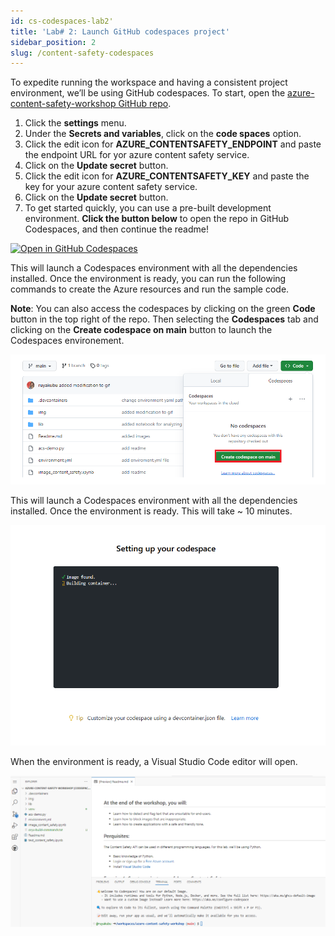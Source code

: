 ```yaml
---
id: cs-codespaces-lab2'
title: 'Lab# 2: Launch GitHub codespaces project'
sidebar_position: 2
slug: /content-safety-codespaces
---
```


To expedite running the workspace and having a consistent project environment, we’ll be using GitHub codespaces.
To start, open the [azure-content-safety-workshop GitHub repo](https://github.com/Azure-Samples/rai-content-safety-workshop).

1.  Click the **settings** menu.
2.  Under the **Secrets and variables**, click on the **code spaces** option.
3.  Click the edit icon for **AZURE_CONTENTSAFETY_ENDPOINT** and paste the endpoint URL for yor azure content safety service.
4.  Click on the **Update secret** button.
5.  Click the edit icon for **AZURE_CONTENTSAFETY_KEY** and paste the key for your azure content safety service.
6.  Click on the **Update secret** button.
7.  To get started quickly, you can use a pre-built development environment. **Click the button below** to open the repo in GitHub Codespaces, and then continue the readme!

[![Open in GitHub Codespaces](https://github.com/codespaces/badge.svg)](https://codespaces.new/Azure/azure-content-safety?quickstart=1)  

This will launch a Codespaces environment with all the dependencies installed.  Once the environment is ready, you can run the following commands to create the Azure resources and run the sample code.

**Note**: You can also access the codespaces by clicking on the green **Code** button in the top right of the repo.  Then selecting the **Codespaces** tab and clicking on the **Create codespace on main** button to launch the Codespaces environement.

![](/img/tutorial/cs-codespaces-tab.png)

This will launch a Codespaces environment with all the dependencies installed.  Once the environment is ready. This will take ~ 10 minutes.  

![](/img/tutorial/github-load-codespaces.png)

When the environment is ready, a Visual Studio Code editor will open.

![](/img/tutorial/cs-vsc-codespaces-cmd.png)



